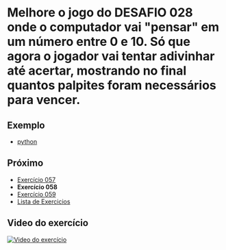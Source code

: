 # Melhore o jogo do DESAFIO 028 onde o computador vai "pensar" em um número entre 0 e 10. Só que agora o jogador vai tentar adivinhar até acertar, mostrando no final quantos palpites foram necessários para vencer.

## Exemplo

- [python](python)

## Próximo

- [Exercício 057](../057)
- **Exercício 058**
- [Exercício 059](../059)
- [Lista de Exercicios](../)

## Video do exercício

[![Video do exercício](https://img.youtube.com/vi/-QkOIHJ1Chw/maxresdefault.jpg)](https://youtu.be/-QkOIHJ1Chw)